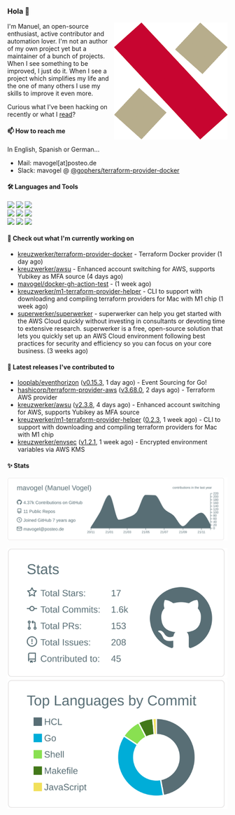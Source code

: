 ### Hola 👋

<img align="right" src="https://raw.githubusercontent.com/kreuzwerkerbot/kreuzwerkerbot/master/assets/xw.png" width="260">

I'm Manuel, an open-source enthusiast, active contributor and automation lover. I'm not an author of my own project 
yet but a maintainer of a bunch of projects. When I see something to be improved, I just do it. When I see a project
which simplifies my life and the one of many others I use my skills to improve it even more.

Curious what I've been hacking on recently or what I [read](https://www.goodreads.com/user/show/128554892-manuel-vogel)?

#### 📫 How to reach me
In English, Spanish or German...

- Mail: mavogel[at]posteo.de
- Slack: mavogel @ [@gophers/terraform-provider-docker](https://gophers.slack.com/archives/C01G9TN5V36)

#### 🛠 Languages and Tools
<p>

  <code><img width="10%" src="https://www.vectorlogo.zone/logos/golang/golang-horizontal.svg"></code>
  <code><img width="10%" src="https://www.vectorlogo.zone/logos/typescriptlang/typescriptlang-official.svg"></code>
  <code><img width="10%" src="https://www.vectorlogo.zone/logos/nodejs/nodejs-horizontal.svg"></code>
  <br />
  <code><img width="10%" src="https://www.vectorlogo.zone/logos/amazon_aws/amazon_aws-ar21.svg"></code>
  <code><img width="10%" src="https://www.vectorlogo.zone/logos/terraformio/terraformio-ar21.svg"></code>
  <code><img width="10%" src="https://www.vectorlogo.zone/logos/gnu_bash/gnu_bash-ar21.svg"></code>
  <br />
  <code><img width="10%" src="https://www.vectorlogo.zone/logos/kubernetes/kubernetes-ar21.svg"></code>
  <code><img width="10%" src="https://www.vectorlogo.zone/logos/docker/docker-ar21.svg"></code>
  <code><img width="10%" src="https://www.vectorlogo.zone/logos/containerdio/containerdio-ar21.svg"></code>
  <br />
 
</p>

#### 👷 Check out what I'm currently working on

- [kreuzwerker/terraform-provider-docker](https://github.com/kreuzwerker/terraform-provider-docker) - Terraform Docker provider (1 day ago)
- [kreuzwerker/awsu](https://github.com/kreuzwerker/awsu) - Enhanced account switching for AWS, supports Yubikey as MFA source (4 days ago)
- [mavogel/docker-gh-action-test](https://github.com/mavogel/docker-gh-action-test) -  (1 week ago)
- [kreuzwerker/m1-terraform-provider-helper](https://github.com/kreuzwerker/m1-terraform-provider-helper) - CLI to support with downloading and compiling terraform providers for Mac with M1 chip (1 week ago)
- [superwerker/superwerker](https://github.com/superwerker/superwerker) - superwerker can help you get started with the AWS Cloud quickly without investing in consultants or devoting time to extensive research. superwerker is a free, open-source solution that lets you quickly set up an AWS Cloud environment following best practices for security and efficiency so you can focus on your core business.  (3 weeks ago)

#### 🔭 Latest releases I've contributed to

- [looplab/eventhorizon](https://github.com/looplab/eventhorizon) ([v0.15.3](https://github.com/looplab/eventhorizon/releases/tag/v0.15.3), 1 day ago) - Event Sourcing for Go!
- [hashicorp/terraform-provider-aws](https://github.com/hashicorp/terraform-provider-aws) ([v3.68.0](https://github.com/hashicorp/terraform-provider-aws/releases/tag/v3.68.0), 2 days ago) - Terraform AWS provider
- [kreuzwerker/awsu](https://github.com/kreuzwerker/awsu) ([v2.3.8](https://github.com/kreuzwerker/awsu/releases/tag/v2.3.8), 4 days ago) - Enhanced account switching for AWS, supports Yubikey as MFA source
- [kreuzwerker/m1-terraform-provider-helper](https://github.com/kreuzwerker/m1-terraform-provider-helper) ([0.2.3](https://github.com/kreuzwerker/m1-terraform-provider-helper/releases/tag/0.2.3), 1 week ago) - CLI to support with downloading and compiling terraform providers for Mac with M1 chip
- [kreuzwerker/envsec](https://github.com/kreuzwerker/envsec) ([v1.2.1](https://github.com/kreuzwerker/envsec/releases/tag/v1.2.1), 1 week ago) - Encrypted environment variables via AWS KMS
#### ✨ Stats

[![](https://raw.githubusercontent.com/mavogel/mavogel/master/profile-summary-card-output/default/0-profile-details.svg)](https://github.com/vn7n24fzkq/github-profile-summary-cards)

[![](https://raw.githubusercontent.com/mavogel/mavogel/master/profile-summary-card-output/default/3-stats.svg)](https://github.com/vn7n24fzkq/github-profile-summary-cards)
[![](https://raw.githubusercontent.com/mavogel/mavogel/master/profile-summary-card-output/default/2-most-commit-language.svg)](https://github.com/vn7n24fzkq/github-profile-summary-cards)

